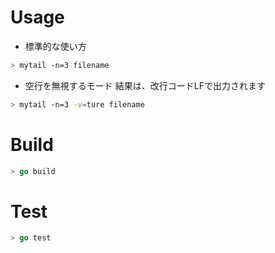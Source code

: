 # Usage
 * 標準的な使い方
```bash
> mytail -n=3 filename
```
* 空行を無視するモード
結果は、改行コードLFで出力されます
```bash
> mytail -n=3 -v=ture filename
```
# Build
```go
> go build
```
# Test
```go
> go test
```
